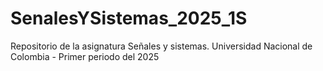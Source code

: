 # SenalesYSistemas_2025_1S
Repositorio de la asignatura Señales y sistemas. Universidad Nacional de Colombia - Primer periodo del 2025

